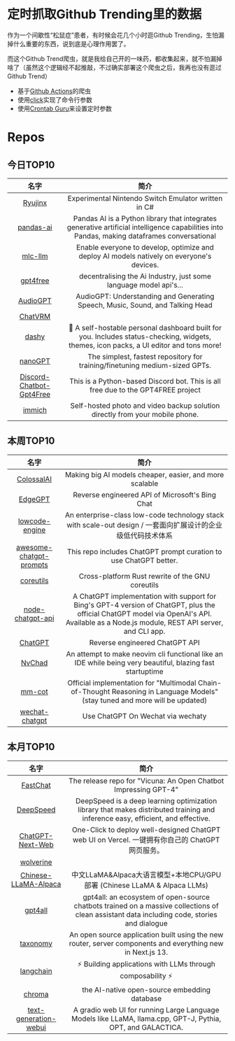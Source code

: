 # 定时抓取Github Trending里的数据

作为一个间歇性“松鼠症”患者，有时候会花几个小时逛Github Trending，生怕漏掉什么重要的东西，说到底是心理作用罢了。

而这个Github Trend爬虫，就是我给自己开的一味药，都收集起来，就不怕漏掉啥了（虽然这个逻辑经不起推敲，不过确实部署这个爬虫之后，我再也没有逛过Github Trend）

* 基于[Github Actions](https://docs.github.com/en/actions)的爬虫
* 使用[click](https://github.com/pallets/click)实现了命令行参数
* 使用[Crontab Guru](https://crontab.guru/)来设置定时参数

# Repos
## 今日TOP10 
<!-- START OF DAILY_TOP10_REPOS -->
| 名字 | 简介 |
| :----: | :----: |
| [Ryujinx](https://github.com/Ryujinx/Ryujinx) | Experimental Nintendo Switch Emulator written in C# |
| [pandas-ai](https://github.com/gventuri/pandas-ai) | Pandas AI is a Python library that integrates generative artificial intelligence capabilities into Pandas, making dataframes conversational |
| [mlc-llm](https://github.com/mlc-ai/mlc-llm) | Enable everyone to develop, optimize and deploy AI models natively on everyone's devices. |
| [gpt4free](https://github.com/xtekky/gpt4free) | decentralising the Ai Industry, just some language model api's... |
| [AudioGPT](https://github.com/AIGC-Audio/AudioGPT) | AudioGPT: Understanding and Generating Speech, Music, Sound, and Talking Head |
| [ChatVRM](https://github.com/pixiv/ChatVRM) |  |
| [dashy](https://github.com/Lissy93/dashy) | 🚀 A self-hostable personal dashboard built for you. Includes status-checking, widgets, themes, icon packs, a UI editor and tons more! |
| [nanoGPT](https://github.com/karpathy/nanoGPT) | The simplest, fastest repository for training/finetuning medium-sized GPTs. |
| [Discord-Chatbot-Gpt4Free](https://github.com/mishalhossin/Discord-Chatbot-Gpt4Free) | This is a Python-based Discord bot. This is all free due to the GPT4FREE project |
| [immich](https://github.com/immich-app/immich) | Self-hosted photo and video backup solution directly from your mobile phone. |
<!-- END OF DAILY_TOP10_REPOS -->

## 本周TOP10
<!-- START OF WEEKLY_TOP10_REPOS -->
| 名字 | 简介 |
| :----: | :----: |
| [ColossalAI](https://github.com/hpcaitech/ColossalAI) | Making big AI models cheaper, easier, and more scalable |
| [EdgeGPT](https://github.com/acheong08/EdgeGPT) | Reverse engineered API of Microsoft's Bing Chat |
| [lowcode-engine](https://github.com/alibaba/lowcode-engine) | An enterprise-class low-code technology stack with scale-out design / 一套面向扩展设计的企业级低代码技术体系 |
| [awesome-chatgpt-prompts](https://github.com/f/awesome-chatgpt-prompts) | This repo includes ChatGPT prompt curation to use ChatGPT better. |
| [coreutils](https://github.com/uutils/coreutils) | Cross-platform Rust rewrite of the GNU coreutils |
| [node-chatgpt-api](https://github.com/waylaidwanderer/node-chatgpt-api) | A ChatGPT implementation with support for Bing's GPT-4 version of ChatGPT, plus the official ChatGPT model via OpenAI's API. Available as a Node.js module, REST API server, and CLI app. |
| [ChatGPT](https://github.com/acheong08/ChatGPT) | Reverse engineered ChatGPT API |
| [NvChad](https://github.com/NvChad/NvChad) | An attempt to make neovim cli functional like an IDE while being very beautiful, blazing fast startuptime |
| [mm-cot](https://github.com/amazon-science/mm-cot) | Official implementation for "Multimodal Chain-of-Thought Reasoning in Language Models" (stay tuned and more will be updated) |
| [wechat-chatgpt](https://github.com/fuergaosi233/wechat-chatgpt) | Use ChatGPT On Wechat via wechaty |
<!-- END OF WEEKLY_TOP10_REPOS -->

## 本月TOP10
<!-- START OF MONTHLY_TOP10_REPOS -->
| 名字 | 简介 |
| :----: | :----: |
| [FastChat](https://github.com/lm-sys/FastChat) | The release repo for "Vicuna: An Open Chatbot Impressing GPT-4" |
| [DeepSpeed](https://github.com/microsoft/DeepSpeed) | DeepSpeed is a deep learning optimization library that makes distributed training and inference easy, efficient, and effective. |
| [ChatGPT-Next-Web](https://github.com/Yidadaa/ChatGPT-Next-Web) | One-Click to deploy well-designed ChatGPT web UI on Vercel. 一键拥有你自己的 ChatGPT 网页服务。 |
| [wolverine](https://github.com/biobootloader/wolverine) |  |
| [Chinese-LLaMA-Alpaca](https://github.com/ymcui/Chinese-LLaMA-Alpaca) | 中文LLaMA&Alpaca大语言模型+本地CPU/GPU部署 (Chinese LLaMA & Alpaca LLMs) |
| [gpt4all](https://github.com/nomic-ai/gpt4all) | gpt4all: an ecosystem of open-source chatbots trained on a massive collections of clean assistant data including code, stories and dialogue |
| [taxonomy](https://github.com/shadcn/taxonomy) | An open source application built using the new router, server components and everything new in Next.js 13. |
| [langchain](https://github.com/hwchase17/langchain) | ⚡ Building applications with LLMs through composability ⚡ |
| [chroma](https://github.com/chroma-core/chroma) | the AI-native open-source embedding database |
| [text-generation-webui](https://github.com/oobabooga/text-generation-webui) | A gradio web UI for running Large Language Models like LLaMA, llama.cpp, GPT-J, Pythia, OPT, and GALACTICA. |
<!-- END OF MONTHLY_TOP10_REPOS -->

